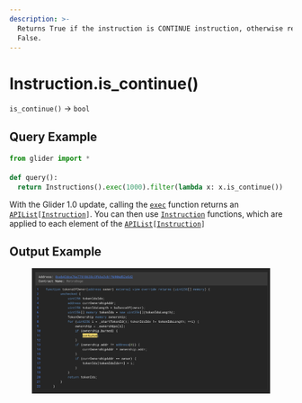 ```yaml
---
description: >-
  Returns True if the instruction is CONTINUE instruction, otherwise returns
  False.
---
```


# Instruction.is\_continue()

`is_continue()` -> `bool`

## Query Example

```python
from glider import *

def query():
  return Instructions().exec(1000).filter(lambda x: x.is_continue())
```

With the Glider 1.0 update, calling the [`exec`](../instructions/instructions.exec.md) function returns an [`APIList`](../iterables/apilist.md)`[`[`Instruction`](./)`]`. You can then use [`Instruction`](./) functions, which are applied to each element of the [`APIList`](../iterables/apilist.md)`[`[`Instruction`](./)`]`

## Output Example

<figure><img src="../../.gitbook/assets/image (5).png" alt=""><figcaption></figcaption></figure>
